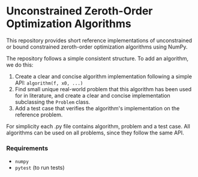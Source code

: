 # Unconstrained Zeroth-Order Optimization Algorithms

This repository provides short reference implementations of unconstrained or bound constrained zeroth-order optimization algorithms using NumPy.

The repository follows a simple consistent structure. To add an algorithm, we do this:
1. Create a clear and concise algorithm implementation following a simple API: `algorithm(f, x0, ...)`
2. Find small unique real-world problem that this algorithm has been used for in literature, and create a clear and concise implementation subclassing the `Problem` class.
3. Add a test case that verifies the algorithm's implementation on the reference problem.

For simplicity each .py file contains algorithm, problem and a test case. All algorithms can be used on all problems, since they follow the same API.

### Requirements
- `numpy`
- `pytest` (to run tests)
